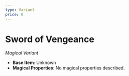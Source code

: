 ```yaml
---
type: Variant
price: 0
---
```

# Sword of Vengeance

*Magical Variant*

- **Base Item**: Unknown
- **Magical Properties**: No magical properties described.


